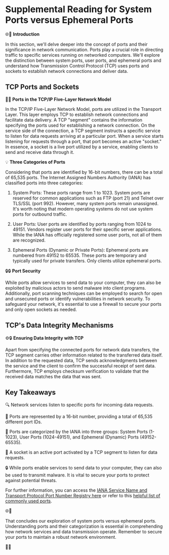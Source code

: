 # Supplemental Reading for System Ports versus Ephemeral Ports

🌐🔌 **Introduction**

In this section, we'll delve deeper into the concept of ports and their significance in network communication. Ports play a crucial role in directing traffic to specific services running on networked computers. We'll explore the distinction between system ports, user ports, and ephemeral ports and understand how Transmission Control Protocol (TCP) uses ports and sockets to establish network connections and deliver data.

## TCP Ports and Sockets

🔌🔗 **Ports in the TCP/IP Five-Layer Network Model**

In the TCP/IP Five-Layer Network Model, ports are utilized in the Transport Layer. This layer employs TCP to establish network connections and facilitate data delivery. A TCP "segment" contains the information specifying the ports used for establishing a network connection. On the service side of the connection, a TCP segment instructs a specific service to listen for data requests arriving at a particular port. When a service starts listening for requests through a port, that port becomes an active "socket." In essence, a socket is a live port utilized by a service, enabling clients to send and receive data through it.

💡 **Three Categories of Ports**

Considering that ports are identified by 16-bit numbers, there can be a total of 65,535 ports. The Internet Assigned Numbers Authority (IANA) has classified ports into three categories:

1. System Ports: These ports range from 1 to 1023. System ports are reserved for common applications such as FTP (port 21) and Telnet over TLS/SSL (port 992). However, many system ports remain unassigned. It's worth noting that modern operating systems do not use system ports for outbound traffic.

2. User Ports: User ports are identified by ports ranging from 1024 to 49151. Vendors register user ports for their specific server applications. While the IANA has officially registered some user ports, not all of them are recognized.

3. Ephemeral Ports (Dynamic or Private Ports): Ephemeral ports are numbered from 49152 to 65535. These ports are temporary and typically used for private transfers. Only clients utilize ephemeral ports.

🔒🔒 **Port Security**

While ports allow services to send data to your computer, they can also be exploited by malicious actors to send malware into client programs. Additionally, port scanning techniques can be employed to search for open and unsecured ports or identify vulnerabilities in network security. To safeguard your network, it's essential to use a firewall to secure your ports and only open sockets as needed.

## TCP's Data Integrity Mechanisms

⚙️🔒 **Ensuring Data Integrity with TCP**

Apart from specifying the connected ports for network data transfers, the TCP segment carries other information related to the transferred data itself. In addition to the requested data, TCP sends acknowledgments between the service and the client to confirm the successful receipt of sent data. Furthermore, TCP employs checksum verification to validate that the received data matches the data that was sent.

## Key Takeaways

🔍 Network services listen to specific ports for incoming data requests.

🔢 Ports are represented by a 16-bit number, providing a total of 65,535 different port IDs.

🔀 Ports are categorized by the IANA into three groups: System Ports (1-1023), User Ports (1024-49151), and Ephemeral (Dynamic) Ports (49152-65535).

🔌 A socket is an active port activated by a TCP segment to listen for data requests.

🔒 While ports enable services to send data to your computer, they can also be used to transmit malware. It is vital to secure your ports to protect against potential threats.

For further information, you can access the [IANA Service Name and Transport Protocol Port Number Registry here](https://www.iana.org/assignments/service-names-port-numbers/service-names-port-numbers.xhtml) or refer to this [helpful list of commonly used ports](https://en.wikipedia.org/wiki/List_of_TCP_and_UDP_port_numbers).

🌐🔌

That concludes our exploration of system ports versus ephemeral ports. Understanding ports and their categorization is essential in comprehending how network services and data transmission operate. Remember to secure your ports to maintain a robust network environment.

🔗🔌
